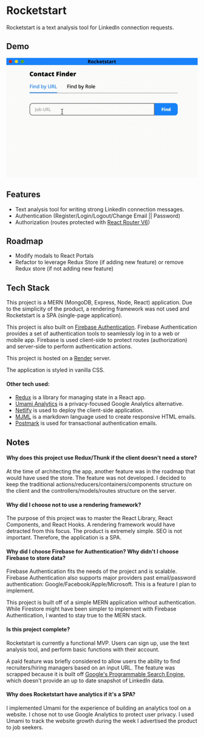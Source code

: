 # Rocketstart

Rocketstart is a text analysis tool for LinkedIn connection requests.

## Demo

![Rocketstart Demo](demo.gif)

## Features

- Text analysis tool for writing strong LinkedIn connection messages.
- Authentication (Register/Login/Logout/Change Email || Password)
- Authorization (routes protected with [React Router V6](https://reactrouter.com/en/main))

## Roadmap

- Modify modals to React Portals
- Refactor to leverage Redux Store (if adding new feature) or remove Redux store (if not adding new feature)

## Tech Stack

This project is a MERN (MongoDB, Express, Node, React) application. Due to the simplicity of the product, a rendering framework was not used and Rocketstart is a SPA (single-page application).

This project is also built on [Firebase Authentication](https://firebase.google.com/). Firebase Authentication provides a set of authentication tools to seamlessly log in to a web or mobile app. Firebase is used client-side to protect routes (authorization) and server-side to perform authentication actions.

This project is hosted on a [Render](https://render.com/) server.

The application is styled in vanilla CSS.

#### Other tech used:

- [Redux](https://redux.js.org/) is a library for managing state in a React app.
- [Umami Analytics](https://umami.is/) is a privacy-focused Google Analytics alternative.
- [Netlify](https://www.netlify.com/) is used to deploy the client-side application.
- [MJML](https://mjml.io/) is a markdown language used to create responsive HTML emails.
- [Postmark](https://postmarkapp.com/) is used for transactional authentication emails.

## Notes

#### Why does this project use Redux/Thunk if the client doesn't need a store?

At the time of architecting the app, another feature was in the roadmap that would have used the store. The feature was not developed. I decided to keep the traditional actions/reducers/containers/components structure on the client and the controllers/models/routes structure on the server.

#### Why did I choose not to use a rendering framework?

The purpose of this project was to master the React Library, React Components, and React Hooks. A rendering framework would have detracted from this focus. The product is extremely simple. SEO is not important. Therefore, the application is a SPA.

#### Why did I choose Firebase for Authentication? Why didn't I choose Firebase to store data?

Firebase Authentication fits the needs of the project and is scalable. Firebase Authentication also supports major providers past email/password authentication: Google/Facebook/Apple/Microsoft. This is a feature I plan to implement.

This project is built off of a simple MERN application without authentication. While Firestore might have been simpler to implement with Firebase Authentication, I wanted to stay true to the MERN stack.

#### Is this project complete?

Rocketstart is currently a functional MVP. Users can sign up, use the text analysis tool, and perform basic functions with their account.

A paid feature was briefly considered to allow users the ability to find recruiters/hiring managers based on an input URL. The feature was scrapped because it is built off [Google's Programmable Search Engine](https://developers.google.com/custom-search/v1/site_restricted_api), which doesn't provide an up to date snapshot of LinkedIn data.

#### Why does Rocketstart have analytics if it's a SPA?

I implemented Umami for the experience of building an analytics tool on a website. I chose not to use Google Analytics to protect user privacy. I used Umami to track the website growth during the week I advertised the product to job seekers.
